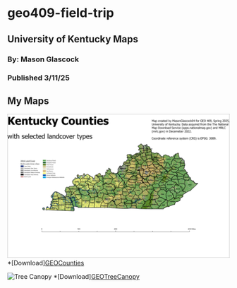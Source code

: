 # geo409-field-trip

## University of Kentucky Maps

### By: Mason Glascock 
### Published 3/11/25

## My Maps
![Kentucky Counties](<ky-land-cover .jpg>)
*[Download][GEOCounties](<ky-land-cover .pdf>)

![Tree Canopy](tree-canopy-model.jpg)
*[Download][GEOTreeCanopy](tree-canopy-model.pdf)






